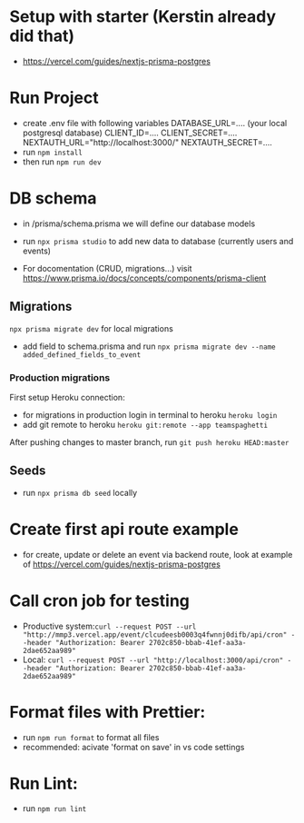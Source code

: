 # Setup with starter (Kerstin already did that)

-   https://vercel.com/guides/nextjs-prisma-postgres

# Run Project

-   create .env file with following variables
    DATABASE_URL=.... (your local postgresql database)
    CLIENT_ID=....
    CLIENT_SECRET=....
    NEXTAUTH_URL="http://localhost:3000/"
    NEXTAUTH_SECRET=....
-   run `npm install`
-   then run `npm run dev`

# DB schema

-   in /prisma/schema.prisma we will define our database models
-   run `npx prisma studio` to add new data to database (currently users and events)

-   For docomentation (CRUD, migrations...) visit https://www.prisma.io/docs/concepts/components/prisma-client

## Migrations

`npx prisma migrate dev` for local migrations

-   add field to schema.prisma and run `npx prisma migrate dev --name added_defined_fields_to_event`

### Production migrations

First setup Heroku connection:

-   for migrations in production login in terminal to heroku `heroku login`
-   add git remote to heroku `heroku git:remote --app teamspaghetti`

After pushing changes to master branch, run `git push heroku HEAD:master`

## Seeds

-   run `npx prisma db seed` locally

# Create first api route example

-   for create, update or delete an event via backend route, look at example of https://vercel.com/guides/nextjs-prisma-postgres

# Call cron job for testing

-   Productive system:`curl --request POST --url "http://mmp3.vercel.app/event/clcudeesb0003q4fwnnj0difb/api/cron" --header "Authorization: Bearer 2702c850-bbab-41ef-aa3a-2dae652aa989"`
-   Local: `curl --request POST --url "http://localhost:3000/api/cron" --header "Authorization: Bearer 2702c850-bbab-41ef-aa3a-2dae652aa989"`

# Format files with Prettier:

-   run `npm run format` to format all files
-   recommended: acivate 'format on save' in vs code settings

# Run Lint:

-   run `npm run lint`
